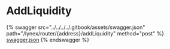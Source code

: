 # AddLiquidity

{% swagger src="../../../../.gitbook/assets/swagger.json" path="/lynex/router/{address}/addLiquidity" method="post" %}
[swagger.json](../../../../.gitbook/assets/swagger.json)
{% endswagger %}
